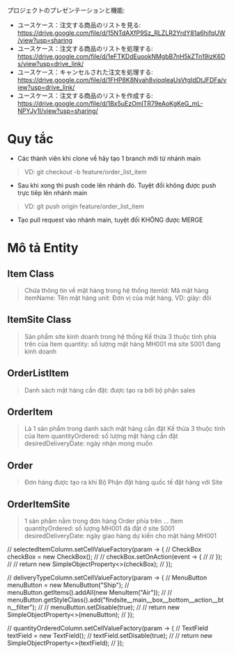 プロジェクトのプレゼンテーションと機能:
- ユースケース：注文する商品のリストを見る: https://drive.google.com/file/d/15NTdAXfP9Sz_RLZLR2YrdY81a6hifqUW/view?usp=sharing
- ユースケース：注文する商品のリストを処理する: https://drive.google.com/file/d/1eFTKDdEuookNMgbB7nH5kZTn19izK6Ds/view?usp=drive_link/
- ユースケース：キャンセルされた注文を処理する: https://drive.google.com/file/d/1FHP8K8Nvah8vioqleaUsVtgIdDtJFDFa/view?usp=drive_link/
- ユースケース：注文する商品のリストを作成する: https://drive.google.com/file/d/1Bx5uEzOmlTR79eAoKgKeG_mL-NPYJy1I/view?usp=sharing/


# Quy tắc 
- Các thành viên khi clone về hãy tạo 1 branch mới từ nhánh main
> VD: git checkout -b feature/order_list_item
- Sau khi xong thì push code lên nhánh đó. Tuyệt đối không được push trực tiêp lên nhánh main
> VD: git push origin feature/order_list_item
- Tạo pull request vào nhánh main, tuyệt đối KHÔNG được MERGE

# Mô tả Entity
## Item Class
> Chứa thông tin về mặt hàng trong hệ thống
> itemId: Mã mặt hàng
> itemName: Tên mặt hàng
> unit: Đơn vị của mặt hàng. VD: giày: đôi

## ItemSite Class
> Sản phẩm site kinh doanh trong hệ thống
> Kế thừa 3 thuộc tính phía trên của Item
> quantity: số lượng mặt hàng MH001 mà site S001 đang kinh doanh

## OrderListItem
> Danh sách mặt hàng cần đặt: được tạo ra bởi bộ phận sales

## OrderItem
> Là 1 sản phẩm trong danh sách mặt hàng cần đặt 
> Kế thừa 3 thuộc tính của Item
> quantityOrdered: số lượng mặt hàng cần đặt
> desiredDeliveryDate: ngày nhận mong muốn

## Order
> Đơn hàng được tạo ra khi Bộ Phận đặt hàng quốc tế đặt hàng với Site

## OrderItemSite
> 1 sản phẩm nằm trong đơn hàng Order phía trên
> ... Item
> quantityOrdered: số lượng MH001 đã đặt ở site S001
> desiredDeliveryDate: ngày giao hàng dự kiến cho mặt hàng MH001


//        selectedItemColumn.setCellValueFactory(param -> {
//            CheckBox checkBox = new CheckBox();
//
//            checkBox.setOnAction(event -> {
//
//            });
//
//            return new SimpleObjectProperty<>(checkBox);
//        });

//        deliveryTypeColumn.setCellValueFactory(param -> {
//            MenuButton menuButton = new MenuButton("Ship");
//            menuButton.getItems().addAll(new MenuItem("Air"));
//
//            menuButton.getStyleClass().add("findsite__main__box__bottom__action__btn__filter");
//
//            menuButton.setDisable(true);
//
//            return new SimpleObjectProperty<>(menuButton);
//        });



//        quantityOrderedColumn.setCellValueFactory(param -> {
//            TextField textField = new TextField();
//            textField.setDisable(true);
//
//            return new SimpleObjectProperty<>(textField);
//        });

